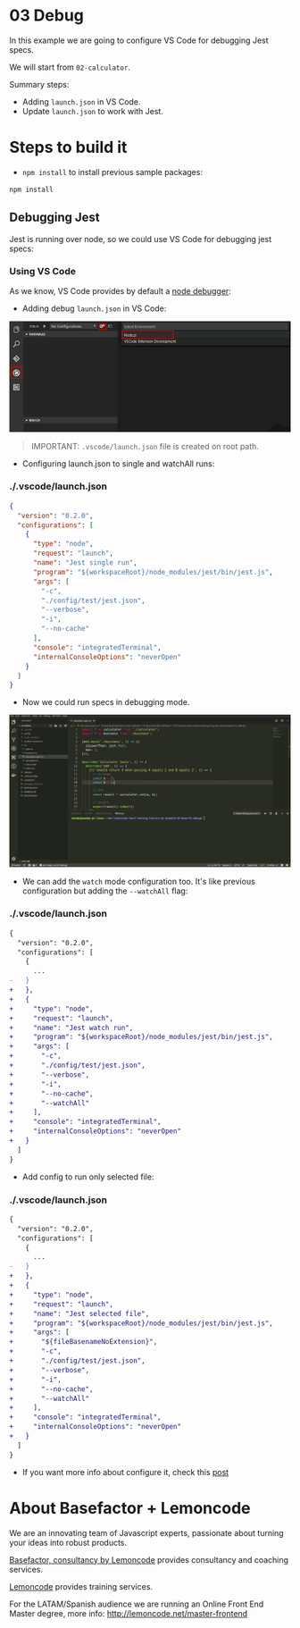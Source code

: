 # 03 Debug

In this example we are going to configure VS Code for debugging Jest specs.

We will start from `02-calculator`.

Summary steps:

- Adding `launch.json` in VS Code.
- Update `launch.json` to work with Jest.

# Steps to build it

- `npm install` to install previous sample packages:

```bash
npm install
```

## Debugging Jest

Jest is running over node, so we could use VS Code for debugging jest specs:

### Using VS Code

As we know, VS Code provides by default a [node debugger](https://code.visualstudio.com/Docs/editor/debugging):

- Adding debug `launch.json` in VS Code:

![01-add-launch.json](./readme-resources/01-add-launch.json.png)

> IMPORTANT: `.vscode/launch.json` file is created on root path.

- Configuring launch.json to single and watchAll runs:

### ./.vscode/launch.json

```json
{
  "version": "0.2.0",
  "configurations": [
    {
      "type": "node",
      "request": "launch",
      "name": "Jest single run",
      "program": "${workspaceRoot}/node_modules/jest/bin/jest.js",
      "args": [
        "-c",
        "./config/test/jest.json",
        "--verbose",
        "-i",
        "--no-cache"
      ],
      "console": "integratedTerminal",
      "internalConsoleOptions": "neverOpen"
    }
  ]
}
```

- Now we could run specs in debugging mode.

![02-debug](./readme-resources/02-debug.gif)

- We can add the `watch` mode configuration too. It's like previous configuration but adding the `--watchAll` flag:

### ./.vscode/launch.json

```diff
{
  "version": "0.2.0",
  "configurations": [
    {
      ...
-   }
+   },
+   {
+     "type": "node",
+     "request": "launch",
+     "name": "Jest watch run",
+     "program": "${workspaceRoot}/node_modules/jest/bin/jest.js",
+     "args": [
+       "-c",
+       "./config/test/jest.json",
+       "--verbose",
+       "-i",
+       "--no-cache",
+       "--watchAll"
+     ],
+     "console": "integratedTerminal",
+     "internalConsoleOptions": "neverOpen"
+   }
  ]
}

```

- Add config to run only selected file:

### ./.vscode/launch.json

```diff
{
  "version": "0.2.0",
  "configurations": [
    {
      ...
-   }
+   },
+   {
+     "type": "node",
+     "request": "launch",
+     "name": "Jest selected file",
+     "program": "${workspaceRoot}/node_modules/jest/bin/jest.js",
+     "args": [
+       "${fileBasenameNoExtension}",
+       "-c",
+       "./config/test/jest.json",
+       "--verbose",
+       "-i",
+       "--no-cache",
+       "--watchAll"
+     ],
+     "console": "integratedTerminal",
+     "internalConsoleOptions": "neverOpen"
+   }
  ]
}

```


- If you want more info about configure it, check this [post](https://www.basefactor.com/using-visual-studio-code-to-debug-jest-based-unit-tests)

# About Basefactor + Lemoncode

We are an innovating team of Javascript experts, passionate about turning your ideas into robust products.

[Basefactor, consultancy by Lemoncode](http://www.basefactor.com) provides consultancy and coaching services.

[Lemoncode](http://lemoncode.net/services/en/#en-home) provides training services.

For the LATAM/Spanish audience we are running an Online Front End Master degree, more info: http://lemoncode.net/master-frontend
